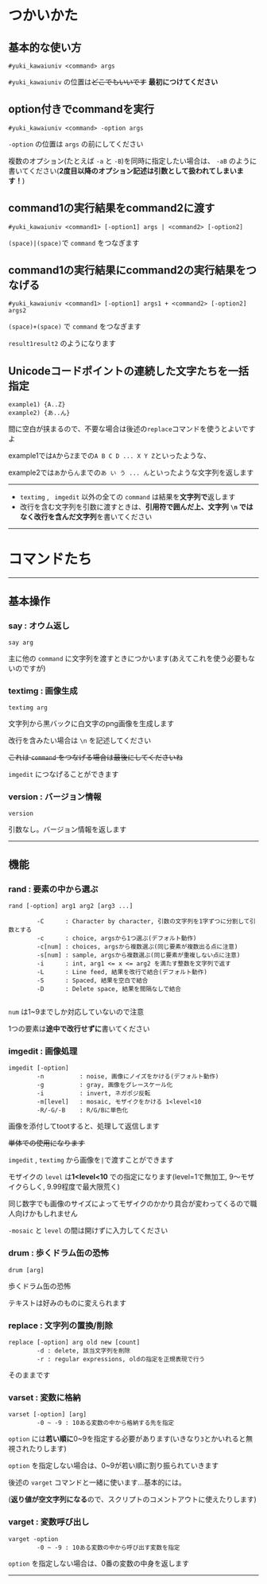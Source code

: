 # つかいかた



## 基本的な使い方

```
#yuki_kawaiuniv <command> args
```

`#yuki_kawaiuniv` の位置は~~どこでもいいです~~ **最初につけてください**



## option付きでcommandを実行

```
#yuki_kawaiuniv <command> -option args
```

`-option` の位置は `args` の前にしてください

複数のオプション(たとえば `-a` と `-B`)を同時に指定したい場合は、 `-aB` のように書いてください(**2度目以降のオプション記述は引数として扱われてしまいます！**)



## command1の実行結果をcommand2に渡す

```
#yuki_kawaiuniv <command1> [-option1] args | <command2> [-option2] 
```

`(space)|(space)`で `command` をつなぎます



## command1の実行結果にcommand2の実行結果をつなげる

```
#yuki_kawaiuniv <command1> [-option1] args1 + <command2> [-option2] args2
```

`(space)+(space)` で `command` をつなぎます

`result1result2` のようになります



## Unicodeコードポイントの連続した文字たちを一括指定

```
example1) {A..Z} 
example2) {あ..ん}
```

間に空白が挟まるので、不要な場合は後述の`replace`コマンドを使うとよいですよ

example1では`A`から`Z`までの`A B C D ... X Y Z`といったような、

example2では`あ`から`ん`までの`あ い う ... ん`といったような文字列を返します



------



- `textimg` , ` imgedit` 以外の全ての `command` は結果を**文字列で**返します
- 改行を含む文字列を引数に渡すときは、**引用符で囲んだ上、文字列 `\n` ではなく改行を含んだ文字列**を書いてください



------



# コマンドたち

------



## 基本操作

### say : オウム返し

```
say arg
```

主に他の `command` に文字列を渡すときにつかいます(あえてこれを使う必要もないのですが)



### textimg : 画像生成

```
textimg arg
```

文字列から黒バックに白文字のpng画像を生成します

改行を含みたい場合は `\n` を記述してください

~~これは `command` をつなげる場合は最後にしてくださいね~~

`imgedit` につなげることができます



### version : バージョン情報

```version
version
```

引数なし。バージョン情報を返します





------



## 機能

### rand : 要素の中から選ぶ

```
rand [-option] arg1 arg2 [arg3 ...]

		-C		: Character by character, 引数の文字列を1字ずつに分割して引数とする
		-c 		: choice, argsから1つ選ぶ(デフォルト動作)
		-c[num]	: choices, argsから複数選ぶ(同じ要素が複数出る点に注意)
		-s[num]	: sample, argsから複数選ぶ(同じ要素が重複しない点に注意)
		-i		: int, arg1 <= x <= arg2 を満たす整数を文字列で返す
		-L		: Line feed, 結果を改行で結合(デフォルト動作)
		-S		: Spaced, 結果を空白で結合
		-D		: Delete space, 結果を間隔なしで結合
		
```

`num` は1~9までしか対応していないので注意

1つの要素は**途中で改行せずに**書いてください



### imgedit : 画像処理

```
imgedit [-option]
		-n			: noise, 画像にノイズをかける(デフォルト動作)
		-g			: gray, 画像をグレースケール化
		-i			: invert, ネガポジ反転
		-m[level]	: mosaic, モザイクをかける 1<level<10
		-R/-G/-B	: R/G/Bに単色化
```

画像を添付してtootすると、処理して返信します

~~単体での使用になります~~

`imgedit` , `textimg` から画像を`|`で渡すことができます

モザイクの `level` は**1<level<10** での指定になります(level=1で無加工, 9～モザイクらしく, 9.99程度で最大限荒く)

同じ数字でも画像のサイズによってモザイクのかかり具合が変わってくるので職人向けかもしれません

`-mosaic` と `level` の間は開けずに入力してください



### drum : 歩くドラム缶の恐怖

```
drum [arg]
```

歩くドラム缶の恐怖

テキストは好みのものに変えられます



### replace : 文字列の置換/削除

```
replace [-option] arg old new [count]
		-d : delete, 該当文字列を削除
		-r : regular expressions, oldの指定を正規表現で行う
```

そのままです



### varset : 変数に格納

```
varset [-option] [arg]
		-0 ~ -9 : 10ある変数の中から格納する先を指定
```

`option` には**若い順に**0~9を指定する必要があります(いきなり`3`とかいれると無視されたりします)

`option` を指定しない場合は、0~9が若い順に割り振られていきます

後述の `varget` コマンドと一緒に使います...基本的には。



(**返り値が空文字列になる**ので、スクリプトのコメントアウトに使えたりします)



### varget : 変数呼び出し

```
varget -option
		-0 ~ -9 : 10ある変数の中から呼び出す変数を指定
```

`option` を指定しない場合は、0番の変数の中身を返します





------



